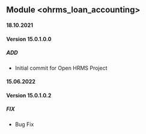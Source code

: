 ## Module <ohrms_loan_accounting>

#### 18.10.2021
#### Version 15.0.1.0.0
##### ADD
- Initial commit for Open HRMS Project

#### 15.06.2022
#### Version 15.0.1.0.2
##### FIX
- Bug Fix
